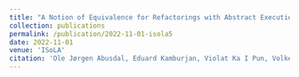 ```yaml
---
title: "A Notion of Equivalence for Refactorings with Abstract Execution"
collection: publications
permalink: /publication/2022-11-01-isola5
date: 2022-11-01
venue: 'ISoLA'
citation: 'Ole Jørgen Abusdal, Eduard Kamburjan, Violat Ka I Pun, Volker Stolz. (2022). ISoLA, accepted for publication'
---
```




